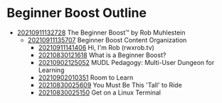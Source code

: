# Beginner Boost Outline

* [20210911132728](/20210911132728/) The Beginner Boost™ by Rob Muhlestein
  * [20210911135707](/20210911135707/) Beginner Boost Content Organization
     * [20210911141406](/20210911141406/) Hi, I'm Rob (rwxrob.tv)
     * [20210830121618](/20210830121618/) What is a Beginner Boost?
     * [20210902125052](/20210902125052/) MUDL Pedagogy: Multi-User Dungeon for Learning
     * [20210902010351](/20210902010351/) Room to Learn
     * [20210830025609](/20210830025609/) You Must Be This 'Tall' to Ride
     * [20210830025150](/20210830025150/) Get on a Linux Terminal
